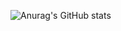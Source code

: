 ![Anurag's GitHub stats](https://github-readme-stats.vercel.app/api?username=Jiraxd&show_icons=true&theme=tokyonight)

